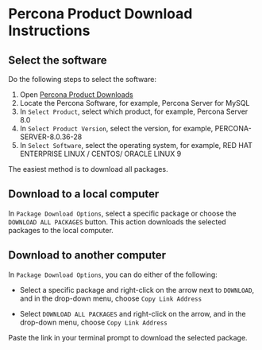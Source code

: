 # Percona Product Download Instructions

## Select the software

Do the following steps to select the software:

1. Open [Percona Product Downloads](https://www.percona.com/downloads)
2. Locate the Percona Software, for example, Percona Server for MySQL
3. In `Select Product`, select which product, for example, Percona Server 8.0
4. In `Select Product Version`, select the version, for example, PERCONA-SERVER-8.0.36-28
5. In `Select Software`, select the operating system, for example, RED HAT ENTERPRISE LINUX / CENTOS/ ORACLE LINUX 9

The easiest method is to download all packages.

## Download to a local computer

 In `Package Download Options`, select a specific package or choose the `DOWNLOAD ALL PACKAGES` button. This action downloads the selected packages to the local computer.

## Download to another computer

In `Package Download Options`, you can do either of the following:

* Select a specific package and right-click on the arrow next to `DOWNLOAD`, and in the drop-down menu, choose `Copy Link Address`

* Select `DOWNLOAD ALL PACKAGES` and right-click on the arrow, and in the drop-down menu, choose `Copy Link Address`

Paste the link in your terminal prompt to download the selected package.

